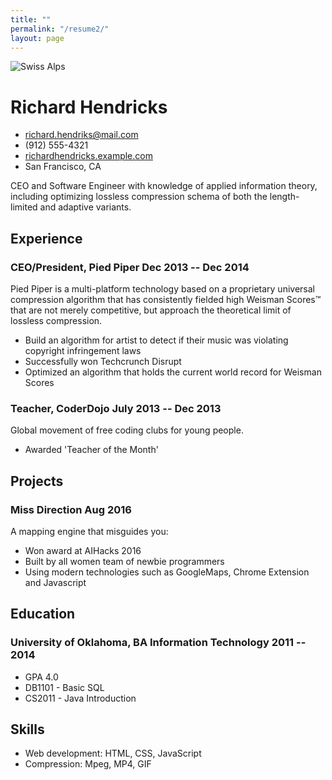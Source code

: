 ```yaml
---
title: ""
permalink: "/resume2/"
layout: page
---
```


![Swiss Alps](https://user-images.githubusercontent.com/4943215/55412536-edbba180-5567-11e9-9c70-6d33bca3f8ed.jpg)

<!-- The (first) h1 will be used as the <title> of the HTML page -->
# Richard Hendricks

<!-- The unordered list immediately after the h1 will be formatted on a single
line. It is intended to be used for contact details -->
- <richard.hendriks@mail.com>
- (912) 555-4321
- [richardhendricks.example.com](http://richardhendricks.example.com)
- San Francisco, CA

<!-- The paragraph after the h1 and ul and before the first h2 is optional. It
is intended to be used for a short summary. -->
CEO and Software Engineer with knowledge of applied information theory,
including optimizing lossless compression schema of both the length-limited and
adaptive variants.

## Experience

<!-- You have to wrap the "left" and "right" half of these headings in spans by
hand -->
### <span>CEO/President, Pied Piper</span> <span>Dec 2013 -- Dec 2014</span>

Pied Piper is a multi-platform technology based on a proprietary universal
compression algorithm that has consistently fielded high Weisman Scores™ that
are not merely competitive, but approach the theoretical limit of lossless
compression.

 - Build an algorithm for artist to detect if their music was violating
   copyright infringement laws
 - Successfully won Techcrunch Disrupt
 - Optimized an algorithm that holds the current world record for Weisman Scores

### <span>Teacher, CoderDojo</span> <span>July 2013 -- Dec 2013</span>

Global movement of free coding clubs for young people.

 - Awarded 'Teacher of the Month'

## Projects

### <span>Miss Direction</span> <span>Aug 2016</span>

A mapping engine that misguides you:

   - Won award at AIHacks 2016
   - Built by all women team of newbie programmers
   - Using modern technologies such as GoogleMaps, Chrome Extension and Javascript

## Education

### <span>University of Oklahoma, BA Information Technology</span> <span>2011 -- 2014</span>

  - GPA 4.0
  - DB1101 - Basic SQL
  - CS2011 - Java Introduction

## Skills

 - Web development: HTML, CSS, JavaScript
 - Compression: Mpeg, MP4, GIF